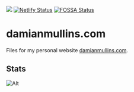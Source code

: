 ![](https://api.checklyhq.com/v1/badges/checks/d44cc264-8831-42ae-97fd-18d5c7cdbdca?style=flat&theme=default)
[![Netlify Status](https://api.netlify.com/api/v1/badges/c3751089-2707-43c6-aea4-9f5880bcfba1/deploy-status)](https://app.netlify.com/sites/damianmullins/deploys)
[![FOSSA Status](https://app.fossa.io/api/projects/git%2Bgithub.com%2FDamianMullins%2Fdamianmullins.com.svg?type=shield)](https://app.fossa.io/projects/git%2Bgithub.com%2FDamianMullins%2Fdamianmullins.com?ref=badge_shield)

# damianmullins.com

Files for my personal website [damianmullins.com](https://www.damianmullins.com).

## Stats

![Alt](https://repobeats.axiom.co/api/embed/8fc28190a695d9ef368aa4dc3a4507f6ae6f0722.svg 'Repobeats analytics image')
